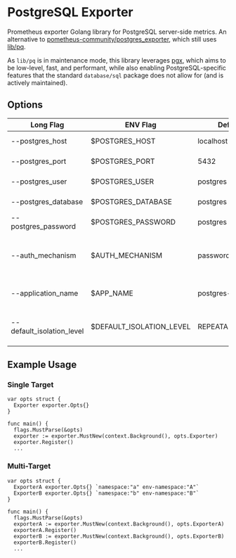 # PostgreSQL Exporter

Prometheus exporter Golang library for PostgreSQL server-side metrics. An alternative to [pometheus-community/postgres_exporter](https://github.com/prometheus-community/postgres_exporter), which still uses [lib/pq](https://github.com/lib/pq).

As `lib/pq` is in maintenance mode, this library leverages [pgx](https://github.com/jackc/pgx), which aims to be low-level, fast, and performant, while also enabling PostgreSQL-specific features that the standard `database/sql` package does not allow for (and is actively maintained).


## Options

| Long Flag                 | ENV Flag                 | Default           | Description                                          |
|---------------------------|--------------------------|-------------------|------------------------------------------------------|
| --postgres_host           | $POSTGRES_HOST           | localhost         | PostgreSQL Host                                      |
| --postgres_port           | $POSTGRES_PORT           | 5432              | PostgreSQL Port                                      |
| --postgres_user           | $POSTGRES_USER           | postgres          | PostgreSQL User                                      |
| --postgres_database       | $POSTGRES_DATABASE       | postgres          | PostgreSQL Database                                  |
| --postgres_password       | $POSTGRES_PASSWORD       | postgres          | PostgreSQL Password                                  |
| --auth_mechanism          | $AUTH_MECHANISM          | password          | The mechanism to use when authenticating with the DB |
| --application_name        | $APP_NAME                | postgres-exporter | The name of the application.                         |
| --default_isolation_level | $DEFAULT_ISOLATION_LEVEL | REPEATABLE_READ   | The default isolation level for DB transactions      |

## Example Usage

### Single Target
```
var opts struct {
  Exporter exporter.Opts{}
}

func main() {
  flags.MustParse(&opts)
  exporter := exporter.MustNew(context.Background(), opts.Exporter)
  exporter.Register()
  ...
```

### Multi-Target
```
var opts struct {
  ExporterA exporter.Opts{} `namespace:"a" env-namespace:"A"`
  ExporterB exporter.Opts{} `namespace:"b" env-namespace:"B"`
}

func main() {
  flags.MustParse(&opts)
  exporterA := exporter.MustNew(context.Background(), opts.ExporterA)
  exporterA.Register()
  exporterB := exporter.MustNew(context.Background(), opts.ExporterB)
  exporterB.Register()
  ...
```
